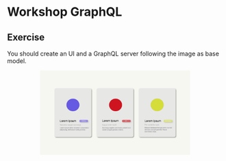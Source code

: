 # Workshop GraphQL

## Exercise

You should create an UI and a GraphQL server following the image as base model.

<p align="center">
  <img width="350" src="https://github.com/moove-it/workshop-grahpql/blob/master/exercise.png?raw=true" alt="Exercise"/>
</p>

